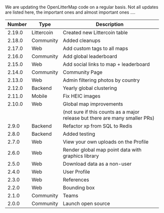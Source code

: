 We are updating the OpenLitterMap code on a regular basis.
Not all updates are listed here, the important ones and almost important ones ....
 
| Number | Type | Description |
| ------ | ---------- | ---------------------------------|
| 2.19.0 | Littercoin | Created new Littercoin table |
| 2.18.0 | Community  | Added cleanups |
| 2.17.0 | Web        | Add custom tags to all maps |
| 2.16.0 | Community  | Add global leaderboard |
| 2.15.0 | Web        | Add social links to map + leaderboard |
| 2.14.0 | Community  | Community Page |
| 2.13.0 | Web        | Admin filtering photos by country |
| 2.12.0 | Backend    | Yearly global clustering |
| 2.11.0 | Mobile     | Fix HEIC images |
| 2.10.0 | Web        | Global map improvements |
|        |            | (not sure if this counts as a major release but there are many smaller PRs) |
| 2.9.0  | Backend    | Refactor xp from SQL to Redis |
| 2.8.0  | Backend    | Added testing |
| 2.7.0  | Web        | View your own uploads on the Profile |
| 2.6.0  | Web        | Render global map point data with graphics library |
| 2.5.0  | Web        | Download data as a non-user |
| 2.4.0  | Web        | User Profile |
| 2.3.0  | Web        | References |
| 2.2.0  | Web        | Bounding box |
| 2.1.0  | Community  | Teams |
| 2.0.0  | Community  | Launch open source |
